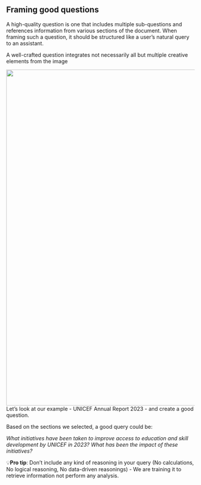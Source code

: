 ## Framing good questions

A high-quality question is one that includes multiple sub-questions and references information from various sections of the document. When framing such a question, it should be structured like a user’s natural query to an assistant.

A well-crafted question integrates not necessarily all but multiple creative elements from the image 

<img height = "900" width = "800" src = "${PRIVATE_IMAGE_INTRO_2}" />
Let’s look at our example - UNICEF Annual Report 2023 - and create a good question.

Based on the sections we selected, a good query could be:

*What initiatives have been taken to improve access to education and skill development by UNICEF in 2023? What has been the impact of these initiatives?*

💡**Pro tip**: Don’t include any kind of reasoning in your query (No calculations, No logical reasoning, No data-driven reasonings) - We are training it to retrieve information not perform any analysis.

